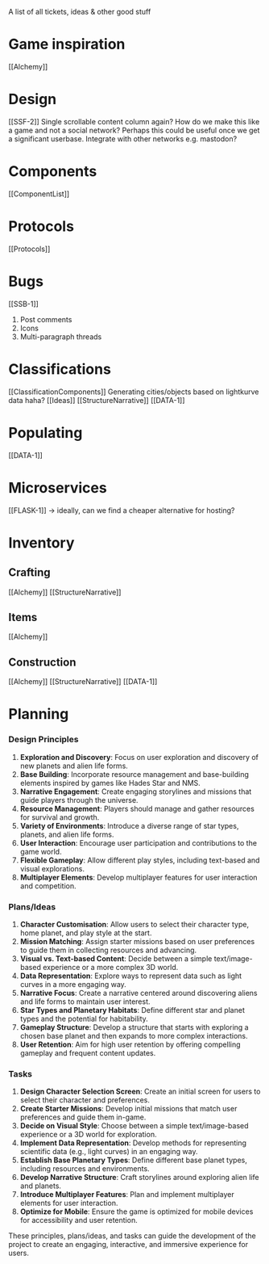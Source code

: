 A list of all tickets, ideas & other good stuff

# Game inspiration
[[Alchemy]]

# Design
[[SSF-2]]
Single scrollable content column again? How do we make this like a game and not a social network? Perhaps this could be useful once we get a significant userbase. Integrate with other networks e.g. mastodon?
# Components
[[ComponentList]]

# Protocols
[[Protocols]]
# Bugs
[[SSB-1]]
1. Post comments
2. Icons
3. Multi-paragraph threads
# Classifications
[[ClassificationComponents]]
Generating cities/objects based on lightkurve data haha? [[Ideas]]
[[StructureNarrative]]
[[DATA-1]]

# Populating
[[DATA-1]]
# Microservices
[[FLASK-1]] -> ideally, can we find a cheaper alternative for hosting?

# Inventory
## Crafting
[[Alchemy]]
[[StructureNarrative]]
## Items
[[Alchemy]]

## Construction
[[Alchemy]]
[[StructureNarrative]]
[[DATA-1]]

# Planning
### Design Principles

1. **Exploration and Discovery**: Focus on user exploration and discovery of new planets and alien life forms.
2. **Base Building**: Incorporate resource management and base-building elements inspired by games like Hades Star and NMS.
3. **Narrative Engagement**: Create engaging storylines and missions that guide players through the universe.
4. **Resource Management**: Players should manage and gather resources for survival and growth.
5. **Variety of Environments**: Introduce a diverse range of star types, planets, and alien life forms.
6. **User Interaction**: Encourage user participation and contributions to the game world.
7. **Flexible Gameplay**: Allow different play styles, including text-based and visual explorations.
8. **Multiplayer Elements**: Develop multiplayer features for user interaction and competition.

### Plans/Ideas

1. **Character Customisation**: Allow users to select their character type, home planet, and play style at the start.
2. **Mission Matching**: Assign starter missions based on user preferences to guide them in collecting resources and advancing.
3. **Visual vs. Text-based Content**: Decide between a simple text/image-based experience or a more complex 3D world.
4. **Data Representation**: Explore ways to represent data such as light curves in a more engaging way.
5. **Narrative Focus**: Create a narrative centered around discovering aliens and life forms to maintain user interest.
6. **Star Types and Planetary Habitats**: Define different star and planet types and the potential for habitability.
7. **Gameplay Structure**: Develop a structure that starts with exploring a chosen base planet and then expands to more complex interactions.
8. **User Retention**: Aim for high user retention by offering compelling gameplay and frequent content updates.

### Tasks

1. **Design Character Selection Screen**: Create an initial screen for users to select their character and preferences.
2. **Create Starter Missions**: Develop initial missions that match user preferences and guide them in-game.
3. **Decide on Visual Style**: Choose between a simple text/image-based experience or a 3D world for exploration.
4. **Implement Data Representation**: Develop methods for representing scientific data (e.g., light curves) in an engaging way.
5. **Establish Base Planetary Types**: Define different base planet types, including resources and environments.
6. **Develop Narrative Structure**: Craft storylines around exploring alien life and planets.
7. **Introduce Multiplayer Features**: Plan and implement multiplayer elements for user interaction.
8. **Optimize for Mobile**: Ensure the game is optimized for mobile devices for accessibility and user retention.

These principles, plans/ideas, and tasks can guide the development of the project to create an engaging, interactive, and immersive experience for users.